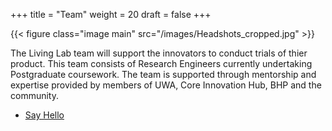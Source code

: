 +++
title = "Team"
weight = 20
draft = false
+++

{{< figure class="image main" src="/images/Headshots_cropped.jpg" >}}

The Living Lab team will support the innovators to conduct trials of thier product. This team consists of Research Engineers currently undertaking Postgraduate coursework. The team is supported through mentorship and expertise provided by members of UWA, Core Innovation Hub, BHP and the community.

<ul class="actions">
	<li><a href="#eoi" class="button special">Say Hello</a></li>
</ul>